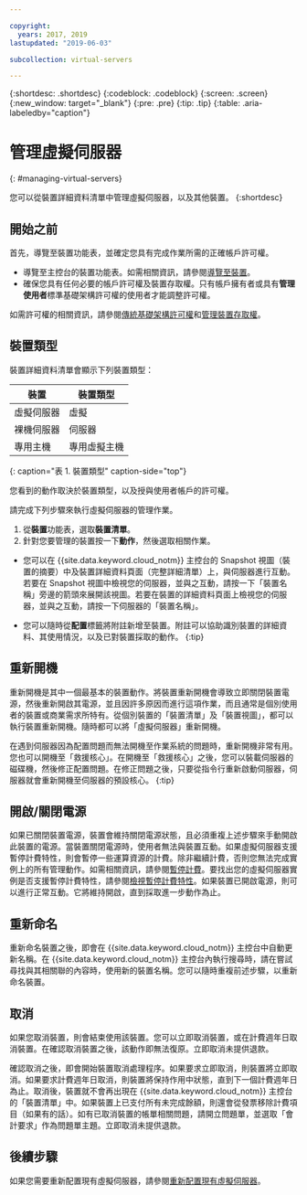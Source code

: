 ```yaml
---

copyright:
  years: 2017, 2019
lastupdated: "2019-06-03"

subcollection: virtual-servers

---
```


{:shortdesc: .shortdesc}
{:codeblock: .codeblock}
{:screen: .screen}
{:new_window: target="_blank"}
{:pre: .pre}
{:tip: .tip}
{:table: .aria-labeledby="caption"}


# 管理虛擬伺服器
{: #managing-virtual-servers}

您可以從裝置詳細資料清單中管理虛擬伺服器，以及其他裝置。
{:shortdesc}


## 開始之前
首先，導覽至裝置功能表，並確定您具有完成作業所需的正確帳戶許可權。

* 導覽至主控台的裝置功能表。如需相關資訊，請參閱[導覽至裝置](/docs/vsi?topic=virtual-servers-navigating-devices)。
* 確保您具有任何必要的帳戶許可權及裝置存取權。只有帳戶擁有者或具有**管理使用者**標準基礎架構許可權的使用者才能調整許可權。

如需許可權的相關資訊，請參閱[傳統基礎架構許可權](/docs/iam?topic=iam-infrapermission#infrapermission)和[管理裝置存取權](/docs/vsi?topic=virtual-servers-managing-device-access)。

## 裝置類型
裝置詳細資料清單會顯示下列裝置類型：

|裝置|裝置類型|
| ------  | ------------ | 
|虛擬伺服器|虛擬|
|裸機伺服器|伺服器|
|專用主機|專用虛擬主機| 
{: caption="表 1. 裝置類型" caption-side="top"}

您看到的動作取決於裝置類型，以及授與使用者帳戶的許可權。

請完成下列步驟來執行虛擬伺服器的管理作業。

1. 從**裝置**功能表，選取**裝置清單**。
2. 針對您要管理的裝置按一下**動作**，然後選取相關作業。

* 您可以在 {{site.data.keyword.cloud_notm}} 主控台的 Snapshot 視圖（裝置的摘要）中及裝置詳細資料頁面（完整詳細清單）上，與伺服器進行互動。若要在 Snapshot 視圖中檢視您的伺服器，並與之互動，請按一下「裝置名稱」旁邊的箭頭來展開該視圖。若要在裝置的詳細資料頁面上檢視您的伺服器，並與之互動，請按一下伺服器的「裝置名稱」。

* 您可以隨時從**配置**標籤將附註新增至裝置。附註可以協助識別裝置的詳細資料、其使用情況，以及已對裝置採取的動作。
 {:tip}

## 重新開機
重新開機是其中一個最基本的裝置動作。將裝置重新開機會導致立即關閉裝置電源，然後重新開啟其電源，並且因許多原因而進行這項作業，而且通常是個別使用者的裝置或商業需求所特有。從個別裝置的「裝置清單」及「裝置視圖」，都可以執行裝置重新開機。隨時都可以將「虛擬伺服器」重新開機。

在遇到伺服器因為配置問題而無法開機至作業系統的問題時，重新開機非常有用。您也可以開機至「救援核心」。在開機至「救援核心」之後，您可以裝載伺服器的磁碟機，然後修正配置問題。在修正問題之後，只要從指令行重新啟動伺服器，伺服器就會重新開機至伺服器的預設核心。
{:tip}

## 開啟/關閉電源
如果已關閉裝置電源，裝置會維持關閉電源狀態，且必須重複上述步驟來手動開啟此裝置的電源。當裝置關閉電源時，使用者無法與裝置互動。如果虛擬伺服器支援暫停計費特性，則會暫停一些運算資源的計費。除非繼續計費，否則您無法完成實例上的所有管理動作。如需相關資訊，請參閱[暫停計費](/docs/vsi?topic=virtual-servers-about-suspend-billing#about-suspend-billing)。要找出您的虛擬伺服器實例是否支援暫停計費特性，請參閱[檢視暫停計費特性](/docs/vsi?topic=virtual-servers-viewing-suspend-billing-feature#viewing-suspend-billing-feature)。如果裝置已開啟電源，則可以進行正常互動。它將維持開啟，直到採取進一步動作為止。

## 重新命名
重新命名裝置之後，即會在 {{site.data.keyword.cloud_notm}} 主控台中自動更新名稱。在 {{site.data.keyword.cloud_notm}} 主控台內執行搜尋時，請在嘗試尋找與其相關聯的內容時，使用新的裝置名稱。您可以隨時重複前述步驟，以重新命名裝置。

## 取消
如果您取消裝置，則會結束使用該裝置。您可以立即取消裝置，或在計費週年日取消裝置。在確認取消裝置之後，該動作即無法復原。立即取消未提供退款。

確認取消之後，即會開始裝置取消處理程序。如果要求立即取消，則裝置將立即取消。如果要求計費週年日取消，則裝置將保持作用中狀態，直到下一個計費週年日為止。取消後，裝置就不會再出現在 {{site.data.keyword.cloud_notm}} 主控台的「裝置清單」中。如果裝置上已支付所有未完成餘額，則還會從發票移除計費項目（如果有的話）。如有已取消裝置的帳單相關問題，請開立問題單，並選取「會計要求」作為問題單主題。立即取消未提供退款。

## 後續步驟
如果您需要重新配置現有虛擬伺服器，請參閱[重新配置現有虛擬伺服器](/docs/vsi?topic=virtual-servers-reconfiguring-virtual-servers#reconfiguring-virtual-servers)。
